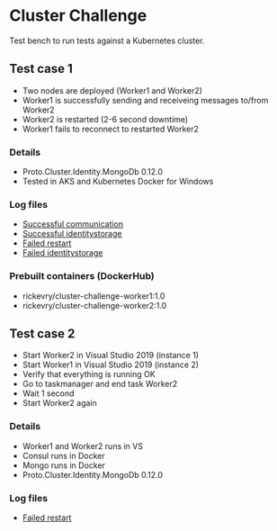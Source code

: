 # Cluster Challenge
Test bench to run tests against a Kubernetes cluster.

## Test case 1

- Two nodes are deployed (Worker1 and Worker2)
- Worker1 is successfully sending and receiveing messages to/from Worker2
- Worker2 is restarted (2-6 second downtime)
- Worker1 fails to reconnect to restarted Worker2

### Details
- Proto.Cluster.Identity.MongoDb 0.12.0
- Tested in AKS and Kubernetes Docker for Windows

### Log files

- [Successful communication][1] 
- [Successful identitystorage][2] 
- [Failed restart][3] 
- [Failed identitystorage][4] 

[1]: <https://raw.githubusercontent.com/rickevry/ClusterChallenge/main/Testscases/FailedNodeRestart/1_successful_communication.txt?token=AAOR45O3I57FXUZCNZPXATTAI7DCU>
[2]: <https://raw.githubusercontent.com/rickevry/ClusterChallenge/main/Testscases/FailedNodeRestart/2_successful_identitystorage.txt?token=AAOR45LNVI342M76RPQYLATAI7DJM>
[3]: <https://raw.githubusercontent.com/rickevry/ClusterChallenge/main/Testscases/FailedNodeRestart/3_failed_restart.txt?token=AAOR45JDR7AIHVXUBAHYTUTAI7DMW>
[4]: <https://raw.githubusercontent.com/rickevry/ClusterChallenge/main/Testscases/FailedNodeRestart/4_failed_identitystorage.txt?token=AAOR45O47BICDTX6QI4N7Z3AI7DPK>

### Prebuilt containers (DockerHub)
- rickevry/cluster-challenge-worker1:1.0
- rickevry/cluster-challenge-worker2:1.0

## Test case 2

- Start Worker2 in Visual Studio 2019 (instance 1)
- Start Worker1 in Visual Studio 2019 (instance 2)
- Verify that everything is running OK
- Go to taskmanager and end task Worker2
- Wait 1 second
- Start Worker2 again

### Details
- Worker1 and Worker2 runs in VS
- Consul runs in Docker
- Mongo runs in Docker
- Proto.Cluster.Identity.MongoDb 0.12.0


### Log files

- [Failed restart][5] 

[5]: <https://github.com/rickevry/ClusterChallenge/blob/main/Testscases/LocalFailedNodeRestart/log.txt>

